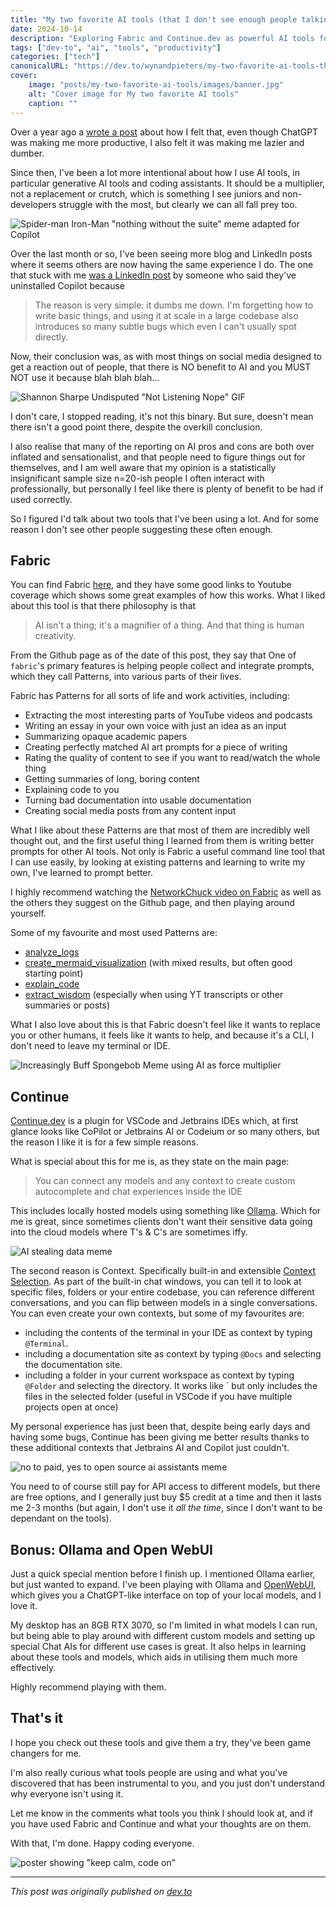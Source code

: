 ```yaml
---
title: "My two favorite AI tools (that I don't see enough people talking about)"
date: 2024-10-14
description: "Exploring Fabric and Continue.dev as powerful AI tools for developers"
tags: ["dev-to", "ai", "tools", "productivity"]
categories: ["tech"]
canonicalURL: "https://dev.to/wynandpieters/my-two-favorite-ai-tools-that-i-dont-see-enough-people-talking-about-4j9o"
cover:
    image: "posts/my-two-favorite-ai-tools/images/banner.jpg"
    alt: "Cover image for My two favorite AI tools"
    caption: ""
---
```


Over a year ago a [wrote a post](https://dev.to/wynandpieters/my-love-hate-relationship-with-chatgpt-the-unexpected-cost-of-productivity-76m) about how I felt that, even though ChatGPT was making me more productive, I also felt it was making me lazier and dumber.

Since then, I've been a lot more intentional about how I use AI tools, in particular generative AI tools and coding assistants. It should be a multiplier, not a replacement or crutch, which is something I see juniors and non-developers struggle with the most, but clearly we can all fall prey too.

![Spider-man Iron-Man "nothing without the suite" meme adapted for Copilot](images/copilot-meme.jpeg)

Over the last month or so, I've been seeing more blog and LinkedIn posts where it seems others are now having the same experience I do. The one that stuck with me [was a LinkedIn post](https://www.linkedin.com/feed/update/urn:li:activity:7250173023981371393/) by someone who said they've uninstalled Copilot because 

> The reason is very simple: it dumbs me down. I'm forgetting how to write basic things, and using it at scale in a large codebase also introduces so many subtle bugs which even I can't usually spot directly. 

Now, their conclusion was, as with most things on social media designed to get a reaction out of people, that there is NO benefit to AI and you MUST NOT use it because blah blah blah... 

![Shannon Sharpe Undisputed "Not Listening Nope" GIF](images/not-listening.gif)

I don't care, I stopped reading, it's not this binary. But sure, doesn't mean there isn't a good point there, despite the overkill conclusion.

I also realise that many of the reporting on AI pros and cons are both over inflated and sensationalist, and that people need to figure things out for themselves, and I am well aware that my opinion is a statistically insignificant sample size n=20-ish people I often interact with professionally, but personally I feel like there is plenty of benefit to be had if used correctly.

So I figured I'd talk about two tools that I've been using a lot. And for some reason I don't see other people suggesting these often enough.

## Fabric

You can find Fabric [here](https://github.com/danielmiessler/fabric), and they have some good links to Youtube coverage which shows some great examples of how this works. What I liked about this tool is that there philosophy is that

> AI isn't a thing; it's a magnifier of a thing. And that thing is human creativity.

From the Github page as of the date of this post, they say that One of `fabric`'s primary features is helping people collect and integrate prompts, which they call Patterns, into various parts of their lives.

Fabric has Patterns for all sorts of life and work activities, including:

- Extracting the most interesting parts of YouTube videos and podcasts
- Writing an essay in your own voice with just an idea as an input
- Summarizing opaque academic papers
- Creating perfectly matched AI art prompts for a piece of writing
- Rating the quality of content to see if you want to read/watch the whole thing
- Getting summaries of long, boring content
- Explaining code to you
- Turning bad documentation into usable documentation
- Creating social media posts from any content input

What I like about these Patterns are that most of them are incredibly well thought out, and the first useful thing I learned from them is writing better prompts for other AI tools. Not only is Fabric a useful command line tool that I can use easily, by looking at existing patterns and learning to write my own, I've learned to prompt better.

I highly recommend watching the [NetworkChuck video on Fabric](https://www.youtube.com/watch?v=UbDyjIIGaxQ) as well as the others they suggest on the Github page, and then playing around yourself.

Some of my favourite and most used Patterns are:

- [analyze_logs](https://github.com/danielmiessler/fabric/blob/main/patterns/analyze_logs/system.md)
- [create_mermaid_visualization](https://github.com/danielmiessler/fabric/blob/main/patterns/create_mermaid_visualization/system.md) (with mixed results, but often good starting point)
- [explain_code](https://github.com/danielmiessler/fabric/blob/main/patterns/explain_code/system.md)
- [extract_wisdom](https://github.com/danielmiessler/fabric/blob/main/patterns/extract_wisdom/system.md) (especially when using YT transcripts or other summaries or posts)

What I also love about this is that Fabric doesn't feel like it wants to replace you or other humans, it feels like it wants to help, and because it's a CLI, I don't need to leave my terminal or IDE.

![Increasingly Buff Spongebob Meme using AI as force multiplier](images/force-multiplier.jpeg)

## Continue

[Continue.dev](https://www.continue.dev/) is a plugin for VSCode and Jetbrains IDEs which, at first glance looks like CoPilot or Jetbrains AI or Codeium or so many others, but the reason I like it is for a few simple reasons.

What is special about this for me is, as they state on the main page:

> You can connect any models and any context to create custom autocomplete and chat experiences inside the IDE

This includes locally hosted models using something like [Ollama](https://ollama.com). Which for me is great, since sometimes clients don't want their sensitive data going into the cloud models where T's & C's are sometimes iffy. 

![AI stealing data meme](images/ai-stealing-data.jpg)

The second reason is Context. Specifically built-in and extensible [Context Selection](https://docs.continue.dev/chat/context-selection). As part of the built-in chat windows, you can tell it to look at specific files, folders or your entire codebase, you can reference different conversations, and you can flip between models in a single conversations. You can even create your own contexts, but some of my favourites are:

- including the contents of the terminal in your IDE as context by typing `@Terminal`.
- including a documentation site as context by typing `@Docs` and selecting the documentation site.
- including a folder in your current workspace as context by typing `@Folder` and selecting the directory. It works like ` but only includes the files in the selected folder (useful in VSCode if you have multiple projects open at once)

My personal experience has just been that, despite being early days and having some bugs, Continue has been giving me better results thanks to these additional contexts that Jetbrains AI and Copilot just couldn't. 

![no to paid, yes to open source ai assistants meme](images/open-source-ai.jpeg)

You need to of course still pay for API access to different models, but there are free options, and I generally just buy $5 credit at a time and then it lasts me 2-3 months (but again, I don't use it _all the time_, since I don't want to be dependant on the tools).

## Bonus: Ollama and Open WebUI

Just a quick special mention before I finish up. I mentioned Ollama earlier, but just wanted to expand. I've been playing with Ollama and [OpenWebUI](https://openwebui.com), which gives you a ChatGPT-like interface on top of your local models, and I love it. 

My desktop has an 8GB RTX 3070, so I'm limited in what models I can run, but being able to play around with different custom models and setting up special Chat AIs for different use cases is great. It also helps in learning about these tools and models, which aids in utilising them much more effectively.

Highly recommend playing with them.

## That's it

I hope you check out these tools and give them a try, they've been game changers for me.

I'm also really curious what tools people are using and what you've discovered that has been instrumental to you, and you just don't understand why everyone isn't using it.

Let me know in the comments what tools you think I should look at, and if you have used Fabric and Continue and what your thoughts are on them.

With that, I'm done. Happy coding everyone.

![poster showing "keep calm, code on"](images/keep-calm-code-on.jpg)

---
*This post was originally published on [dev.to](https://dev.to/wynandpieters/my-two-favorite-ai-tools-that-i-dont-see-enough-people-talking-about-4j9o)* 